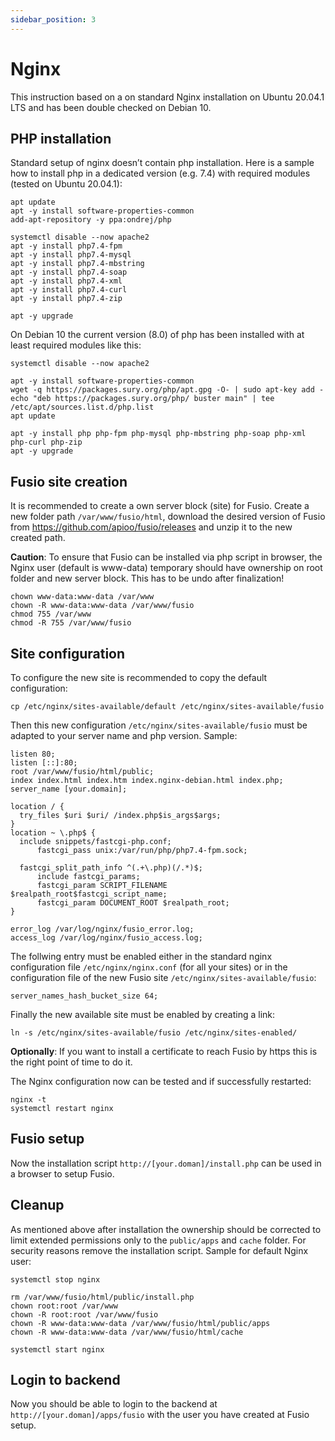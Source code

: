 ```yaml
---
sidebar_position: 3
---
```


# Nginx

This instruction based on a on standard Nginx installation on Ubuntu 20.04.1 LTS and has been double checked on Debian 10.

## PHP installation

Standard setup of nginx doesn’t contain php installation. Here is a sample how to install php in a dedicated version
(e.g. 7.4) with required modules (tested on Ubuntu 20.04.1):

```
apt update
apt -y install software-properties-common
add-apt-repository -y ppa:ondrej/php

systemctl disable --now apache2
apt -y install php7.4-fpm
apt -y install php7.4-mysql
apt -y install php7.4-mbstring
apt -y install php7.4-soap
apt -y install php7.4-xml
apt -y install php7.4-curl
apt -y install php7.4-zip

apt -y upgrade
```

On Debian 10 the current version (8.0) of php has been installed with at least required modules like this:

```
systemctl disable --now apache2

apt -y install software-properties-common
wget -q https://packages.sury.org/php/apt.gpg -O- | sudo apt-key add -
echo "deb https://packages.sury.org/php/ buster main" | tee /etc/apt/sources.list.d/php.list
apt update

apt -y install php php-fpm php-mysql php-mbstring php-soap php-xml php-curl php-zip
apt -y upgrade
```

## Fusio site creation

It is recommended to create a own server block (site) for Fusio. Create a new folder path `/var/www/fusio/html`,
download the desired version of Fusio from https://github.com/apioo/fusio/releases and unzip it to the new created path.

__Caution__: To ensure that Fusio can be installed via php script in browser, the Nginx user (default is www-data)
temporary should have ownership on root folder and new server block. This has to be undo after finalization!

```
chown www-data:www-data /var/www
chown -R www-data:www-data /var/www/fusio
chmod 755 /var/www
chmod -R 755 /var/www/fusio
```

## Site configuration

To configure the new site is recommended to copy the default configuration:

```
cp /etc/nginx/sites-available/default /etc/nginx/sites-available/fusio
```

Then this new configuration `/etc/nginx/sites-available/fusio` must be adapted to your server name and php version.
Sample:

```
listen 80;
listen [::]:80;
root /var/www/fusio/html/public;
index index.html index.htm index.nginx-debian.html index.php;
server_name [your.domain];

location / {
  try_files $uri $uri/ /index.php$is_args$args;
}
location ~ \.php$ {
  include snippets/fastcgi-php.conf;
      fastcgi_pass unix:/var/run/php/php7.4-fpm.sock;

  fastcgi_split_path_info ^(.+\.php)(/.*)$;
      include fastcgi_params;
      fastcgi_param SCRIPT_FILENAME $realpath_root$fastcgi_script_name;
      fastcgi_param DOCUMENT_ROOT $realpath_root;
}

error_log /var/log/nginx/fusio_error.log;
access_log /var/log/nginx/fusio_access.log;
```

The follwing entry must be enabled either in the standard nginx configuration file `/etc/nginx/nginx.conf` (for all your
sites) or in the configuration file of the new Fusio site `/etc/nginx/sites-available/fusio`:

```
server_names_hash_bucket_size 64;
```

Finally the new available site must be enabled by creating a link:

```
ln -s /etc/nginx/sites-available/fusio /etc/nginx/sites-enabled/
```

__Optionally__: If you want to install a certificate to reach Fusio by https this is the right point of time to do it.

The Nginx configuration now can be tested and if successfully restarted:

```
nginx -t
systemctl restart nginx
```

## Fusio setup

Now the installation script `http://[your.doman]/install.php` can be used in a browser to setup Fusio.

## Cleanup

As mentioned above after installation the ownership should be corrected to limit extended permissions only to the
`public/apps` and `cache` folder. For security reasons remove the installation script. Sample for default Nginx user:

```
systemctl stop nginx

rm /var/www/fusio/html/public/install.php
chown root:root /var/www
chown -R root:root /var/www/fusio
chown -R www-data:www-data /var/www/fusio/html/public/apps
chown -R www-data:www-data /var/www/fusio/html/cache

systemctl start nginx
```

## Login to backend

Now you should be able to login to the backend at `http://[your.doman]/apps/fusio` with the user you have created at
Fusio setup.
